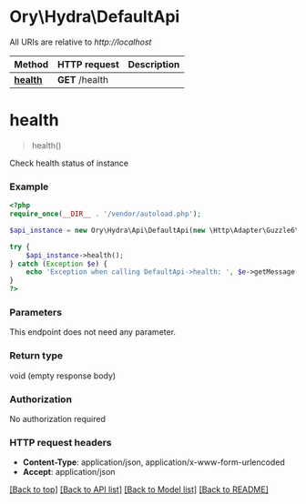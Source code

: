 # Ory\Hydra\DefaultApi

All URIs are relative to *http://localhost*

Method | HTTP request | Description
------------- | ------------- | -------------
[**health**](DefaultApi.md#health) | **GET** /health | 


# **health**
> health()



Check health status of instance

### Example
```php
<?php
require_once(__DIR__ . '/vendor/autoload.php');

$api_instance = new Ory\Hydra\Api\DefaultApi(new \Http\Adapter\Guzzle6\Client());

try {
    $api_instance->health();
} catch (Exception $e) {
    echo 'Exception when calling DefaultApi->health: ', $e->getMessage(), PHP_EOL;
}
?>
```

### Parameters
This endpoint does not need any parameter.

### Return type

void (empty response body)

### Authorization

No authorization required

### HTTP request headers

 - **Content-Type**: application/json, application/x-www-form-urlencoded
 - **Accept**: application/json

[[Back to top]](#) [[Back to API list]](../../README.md#documentation-for-api-endpoints) [[Back to Model list]](../../README.md#documentation-for-models) [[Back to README]](../../README.md)

